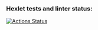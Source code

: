 ### Hexlet tests and linter status:
[![Actions Status](https://github.com/aleksusergit/frontend-project-44/workflows/hexlet-check/badge.svg)](https://github.com/aleksusergit/frontend-project-44/actions)